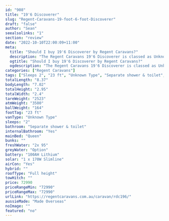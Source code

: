 ```yaml
---
id: "908"
title: "19'6 Discoverer"
slug: "Regent-Caravans-19-foot-6-foot-Discoverer"
draft: "false"
author: "Sean"
seealsolinks: "1"
section: "review"
date: "2022-10-10T22:00:09+11:00"
meta:
  title: "Should I buy 19'6 Discoverer by Regent Caravans?"
  description: "The Regent Caravans 19'6 Discoverer is classed as Unknown Type, and sleeps 2 people. It is Made Overseas and comes in at 23 ft. It generally has Separate shower & toilet."
  ogtitle: "Should I buy 19'6 Discoverer by Regent Caravans?"
  ogdescription: "The Regent Caravans 19'6 Discoverer is classed as Unknown Type, and sleeps 2 people. It is Made Overseas and comes in at 23 ft. It generally has Separate shower & toilet."
categories: ["Regent Caravans"]
tags: ["Sleeps 2", "23 ft", "Unknown Type", "Separate shower & toilet", "Full height", "70 - 80k", "Made Overseas"]
totalLength: "8.37"
bodyLength: "7.02"
totalHeight: "2.95"
totalWidth: "2.4"
tareWeight: "2523"
atmWeight: "3500"
ballWeight: "164"
footTag: "23 ft"
vanType: "Unknown Type"
sleeps: "2"
bathroom: "Separate shower & toilet"
internalBathroom: "Yes"
mainBed: "Queen"
bunks: ""
freshWater: "2x 95"
greyWater: "Option"
battery: "100AH Lithium"
solar: "1 x 170W Slimline"
airCon: "Yes"
hybrid: ""
roofType: "Full height"
towHitch: ""
price: 72990
priceRangeMin: "72990"
priceRangeMax: "72990"
urlLink: "https://regentcaravans.com.au/caravan/rdc196/"
aussieMade: "Made Overseas"
noImage: ""
featured: "no"
---
```

